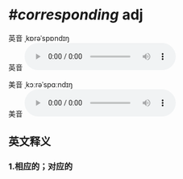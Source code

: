 # ***\#corresponding*** adj
英音 ˌkɒrəˈspɒndɪŋ  
英音
<audio src="./media/corresponding1_AAC.aac" controls="controls"></audio>

美音 ˌkɔːrəˈspɑːndɪŋ  
美音
<audio src="./media/corresponding2_AAC.aac" controls="controls"></audio>



  

英文释义
---
### 1.**相应的；对应的**  


